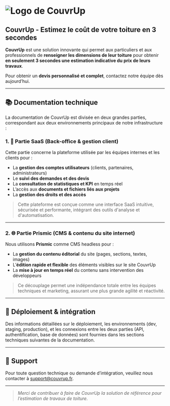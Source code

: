 # ![Logo de CouvrUp](./logo-couvrup.png)

## CouvrUp - Estimez le coût de votre toiture en 3 secondes

**CouvrUp** est une solution innovante qui permet aux particuliers et aux professionnels de **renseigner les dimensions de leur toiture** pour obtenir **en seulement 3 secondes une estimation indicative du prix de leurs travaux**.

Pour obtenir un **devis personnalisé et complet**, contactez notre équipe dès aujourd’hui.

---

## 📚 Documentation technique

La documentation de CouvrUp est divisée en deux grandes parties, correspondant aux deux environnements principaux de notre infrastructure :

### 1. 🔧 Partie SaaS (Back-office & gestion client)

Cette partie concerne la plateforme utilisée par les équipes internes et les clients pour :

- La **gestion des comptes utilisateurs** (clients, partenaires, administrateurs)
- Le **suivi des demandes et des devis**
- La **consultation de statistiques et KPI** en temps réel
- L’accès aux **documents et fichiers liés aux projets**
- La **gestion des droits et des accès**

> Cette plateforme est conçue comme une interface SaaS intuitive, sécurisée et performante, intégrant des outils d'analyse et d'automatisation.

---

### 2. 🌐 Partie Prismic (CMS & contenu du site internet)

Nous utilisons **Prismic** comme CMS headless pour :

- La **gestion du contenu éditorial** du site (pages, sections, textes, images)
- L’**édition rapide et flexible** des éléments visibles sur le site CouvrUp
- La **mise à jour en temps réel** du contenu sans intervention des développeurs

> Ce découplage permet une indépendance totale entre les équipes techniques et marketing, assurant une plus grande agilité et réactivité.

---

## 🚀 Déploiement & intégration

Des informations détaillées sur le déploiement, les environnements (dev, staging, production), et les connexions entre les deux parties (API, authentification, base de données) sont fournies dans les sections techniques suivantes de la documentation.

---

## 📩 Support

Pour toute question technique ou demande d’intégration, veuillez nous contacter à [support@couvrup.fr](mailto:support@couvrup.fr).

---

> _Merci de contribuer à faire de CouvrUp la solution de référence pour l’estimation de travaux de toiture._

